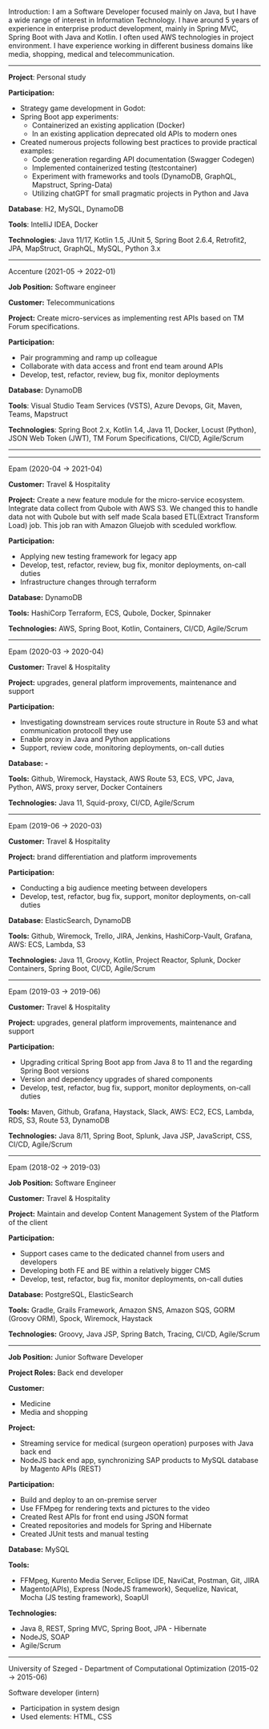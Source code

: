 Introduction:
I am a Software Developer focused mainly on Java, but I have a wide range of interest in Information Technology. I have around 5 years of experience in enterprise product development, mainly in Spring MVC, Spring Boot with Java and Kotlin. I often used AWS technologies in project environment. I have experience working in different business domains like media, shopping, medical and telecommunication.

---

**Project**: Personal study

**Participation:**

- Strategy game development in Godot:
- Spring Boot app experiments:
    - Containerized an existing application (Docker)
    - In an existing application deprecated old APIs to modern ones
- Created numerous projects following best practices to provide practical examples:
    - Code generation regarding API documentation (Swagger Codegen)
    - Implemented containerized testing (testcontainer)
    - Experiment with frameworks and tools (DynamoDB, GraphQL, Mapstruct, Spring-Data)
    - Utilizing chatGPT for small pragmatic projects in Python and Java

**Database**: H2, MySQL, DynamoDB

**Tools**: IntelliJ IDEA, Docker

**Technologies**: Java 11/17, Kotlin 1.5, JUnit 5, Spring Boot 2.6.4, Retrofit2, JPA, MapStruct, GraphQL, MySQL, Python 3.x

---

Accenture (2021-05 -> 2022-01)

**Job Position:** Software engineer

**Customer:** Telecommunications

**Project:** Create micro-services as implementing rest APIs based on TM Forum specifications.

**Participation:**

- Pair programming and ramp up colleague
- Collaborate with data access and front end team around APIs
- Develop, test, refactor, review, bug fix, monitor deployments

**Database:** DynamoDB

**Tools**: Visual Studio Team Services (VSTS), Azure Devops, Git, Maven, Teams, Mapstruct

**Technologies**: Spring Boot 2.x, Kotlin 1.4, Java 11, Docker, Locust (Python), JSON Web Token (JWT), TM Forum Specifications, CI/CD, Agile/Scrum

---
---
Epam (2020-04 -> 2021-04)

**Customer:** Travel & Hospitality 

**Project:**
Create a new feature module for the micro-service ecosystem. Integrate data collect from Qubole with AWS S3. We changed this to handle data not with Qubole but with self made Scala based ETL(Extract Transform Load) job. This job ran with Amazon Gluejob with sceduled workflow.

**Participation:**
- Applying new testing framework for legacy app
- Develop, test, refactor, review, bug fix, monitor deployments, on-call duties
- Infrastructure changes through terraform

**Database:** DynamoDB

**Tools:** HashiCorp Terraform, ECS, Qubole, Docker, Spinnaker

**Technologies:** AWS, Spring Boot, Kotlin, Containers, CI/CD, Agile/Scrum

---
Epam (2020-03 -> 2020-04)

**Customer:** Travel & Hospitality

**Project:** upgrades, general platform improvements, maintenance and support

**Participation:**
- Investigating downstream services route structure in Route 53 and what communication protocoll they use
- Enable proxy in Java and Python applications
- Support, review code, monitoring deployments, on-call duties

**Database: -**

**Tools:** Github, Wiremock, Haystack, AWS Route 53, ECS, VPC, Java, Python, AWS, proxy server, Docker Containers

**Technologies:** Java 11, Squid-proxy, CI/CD, Agile/Scrum

---
Epam (2019-06 -> 2020-03)

**Customer:** Travel & Hospitality 

**Project:** brand differentiation and platform improvements

**Participation:**
- Conducting a big audience meeting between developers
- Develop, test, refactor, bug fix, support, monitor deployments, on-call duties

**Database:** ElasticSearch, DynamoDB

**Tools:** Github, Wiremock, Trello, JIRA, Jenkins, HashiCorp-Vault, Grafana, AWS: ECS, Lambda, S3

**Technologies:** Java 11, Groovy, Kotlin, Project Reactor, Splunk, Docker Containers, Spring Boot, CI/CD, Agile/Scrum

---
Epam (2019-03 -> 2019-06)

**Customer:** Travel & Hospitality 

**Project:** upgrades, general platform improvements, maintenance and support

**Participation:**
- Upgrading critical Spring Boot app from Java 8 to 11 and the regarding Spring Boot versions
- Version and dependency upgrades of shared components
- Develop, test, refactor, bug fix, support, monitor deployments, on-call duties

**Tools:** Maven, Github, Grafana, Haystack, Slack, AWS: EC2, ECS, Lambda, RDS, S3, Route 53, DynamoDB

**Technologies:** Java 8/11, Spring Boot, Splunk, Java JSP, JavaScript, CSS, CI/CD, Agile/Scrum

---
Epam (2018-02 -> 2019-03)

**Job Position:** Software Engineer

**Customer:** Travel & Hospitality

**Project:** Maintain and develop Content Management System of the Platform of the client

**Participation:**
- Support cases came to the dedicated channel from users and developers
- Developing both FE and BE within a relatively bigger CMS
- Develop, test, refactor, bug fix, monitor deployments, on-call duties

**Database:** PostgreSQL, ElasticSearch

**Tools:** Gradle, Grails Framework, Amazon SNS, Amazon SQS, GORM (Groovy ORM), Spock, Wiremock, Haystack

**Technologies:** Groovy, Java JSP, Spring Batch, Tracing, CI/CD, Agile/Scrum

---

**Job Position:** Junior Software Developer 

**Project Roles:** Back end developer 

**Customer:** 
- Medicine 
- Media and shopping

**Project:**
- Streaming service for medical (surgeon operation) purposes with Java back end
- NodeJS back end app, synchronizing SAP products to MySQL database by Magento APIs (REST)

**Participation:**

- Build and deploy to an on-premise server
- Use FFMpeg for rendering texts and pictures to the video
- Created Rest APIs for front end using JSON format
- Created repositories and models for Spring and Hibernate
- Created JUnit tests and manual testing

**Database:** MySQL

**Tools:** 
- FFMpeg, Kurento Media Server, Eclipse IDE, NaviCat, Postman, Git, JIRA
- Magento(APIs), Express (NodeJS framework), Sequelize, Navicat, Mocha (JS testing framework), SoapUI

**Technologies:** 
- Java 8, REST, Spring MVC, Spring Boot, JPA - Hibernate
- NodeJS, SOAP
- Agile/Scrum

---
University of Szeged - Department of Computational Optimization (2015-02 -> 2015-06)

Software developer (intern)

- Participation in system design
- Used elements: HTML, CSS